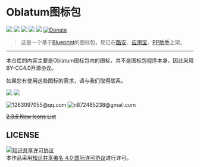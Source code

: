 # Oblatum图标包

[![](https://img.shields.io/badge/download-coolapk-brightgreen.svg)](https://www.coolapk.com/apk/com.oblatum.iconpack)
![](https://img.shields.io/github/license/Oblatum/Oblatum_IconPack.svg)
![](https://img.shields.io/badge/api-16+-green.svg)
![](https://img.shields.io/badge/release-2.4.4-green.svg)
![](https://img.shields.io/badge/icons-640-orange.svg)
[![Donate](https://img.shields.io/badge/donate-Alipay|WeChat|TenPay-blue.svg)](http://pay.hotapp.cn/25674636)

> 这是一个基于[Blueprint](https://github.com/jahirfiquitiva/Blueprint)的图标包，现已在[酷安](https://www.coolapk.com/apk/com.oblatum.iconpack)、[应用宝](http://app.qq.com/#id=detail&appid=1106745030)、[PP助手](http://m.pp.cn/detail.html?appid=7872544&ch_src=pp_dev&ch=default)上架。

---

本仓库的内容主要是Oblatum图标包内的图标，并不是图标包程序本身，因此采用BY-CC4.0开源协议。


如果您有使用这些图标的需求，请与我们取得联系。

![](https://img.shields.io/badge/chat-QQ-green.svg?longCache=true&style=social)
![](https://img.shields.io/github/watchers/Oblatum/Oblatum_Iconpack.svg?style=social&label=Watch)

![1263097055@qq.com](https://img.shields.io/badge/Mail-PzHown-green.svg?longCache=true&style=social)
![n872485238@gmail.com](https://img.shields.io/badge/Mail-直男不懂哲学-green.svg?longCache=true&style=social)

~~[2.3.6 New Icons List](https://gist.githubusercontent.com/Butanediol/f12b7a92c1c04908ec2a8dba30813376/raw/34c40e4c68bb63f76746af38750fe63fc6169f22/gistfile1.txt)~~

## LICENSE
<a rel="license" href="http://creativecommons.org/licenses/by/4.0/"><img alt="知识共享许可协议" style="border-width:0" src="https://i.creativecommons.org/l/by/4.0/88x31.png" /></a><br />本作品采用<a rel="license" href="http://creativecommons.org/licenses/by/4.0/">知识共享署名 4.0 国际许可协议</a>进行许可。

